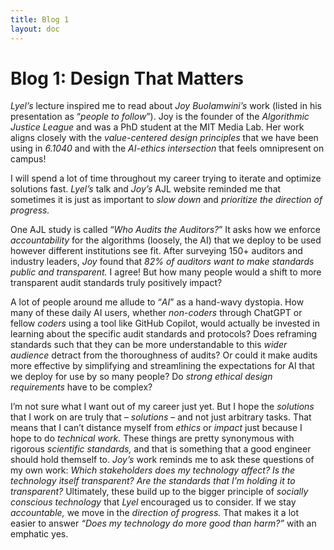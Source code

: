 ```yaml
---
title: Blog 1
layout: doc
---
```


# Blog 1: Design That Matters
*Lyel’s* lecture inspired me to read about *Joy Buolamwini’s* work (listed in his presentation as “*people to follow*”). Joy is the founder of the *Algorithmic Justice League* and was a PhD student at the MIT Media Lab. Her work aligns closely with the *value-centered design principles* that we have been using in *6.1040* and with the *AI-ethics intersection* that feels omnipresent on campus!

I will spend a lot of time throughout my career trying to iterate and optimize solutions fast. *Lyel’s* talk and *Joy’s* AJL website reminded me that sometimes it is just as important to *slow down* and *prioritize the direction of progress.*

One AJL study is called “*Who Audits the Auditors?*” It asks how we enforce *accountability* for the algorithms (loosely, the AI) that we deploy to be used however different institutions see fit. After surveying 150+ auditors and industry leaders, *Joy* found that *82% of auditors want to make standards public and transparent.* I agree! But how many people would a shift to more transparent audit standards truly positively impact?

A lot of people around me allude to “*AI*” as a hand-wavy dystopia. How many of these daily AI users, whether *non-coders* through ChatGPT or fellow *coders* using a tool like GitHub Copilot, would actually be invested in learning about the specific audit standards and protocols? Does reframing standards such that they can be more understandable to this *wider audience* detract from the thoroughness of audits? Or could it make audits more effective by simplifying and streamlining the expectations for AI that we deploy for use by so many people? Do *strong ethical design requirements* have to be complex?

I’m not sure what I want out of my career just yet. But I hope the *solutions* that I work on are truly that – *solutions* – and not just arbitrary tasks. That means that I can’t distance myself from *ethics* or *impact* just because I hope to do *technical work.* These things are pretty synonymous with rigorous *scientific standards,* and that is something that a good engineer should hold themself to. *Joy’s* work reminds me to ask these questions of my own work: *Which stakeholders does my technology affect? Is the technology itself transparent? Are the standards that I’m holding it to transparent?* Ultimately, these build up to the bigger principle of *socially conscious technology* that *Lyel* encouraged us to consider. If we stay *accountable,* we move in the *direction of progress.* That makes it a lot easier to answer *“Does my technology do more good than harm?”* with an emphatic yes.

